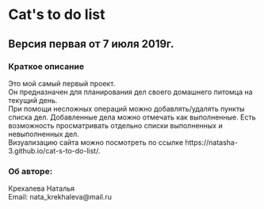 <h1>Cat's to do list</h1> 
<h2>Версия первая от 7 июля 2019г.</h2>

<h3>Краткое описание</h3>
Это мой самый первый проект.<br>
Он предназначен для планирования дел своего домашнего питомца на текущий день.<br>
При помощи несложных операций можно добавлять/удалять пункты списка дел. 
Добавленные дела можно отмечать как выполненные.
Есть возможность просматривать отдельно списки выполненных и невыполненных дел.<br>
Визуализацию сайта можно посмотреть по ссылке https://natasha-3.github.io/cat-s-to-do-list/.


<h3>Об авторе:</h3>
Крехалева Наталья<br>
Email: nata_krekhaleva@mail.ru




